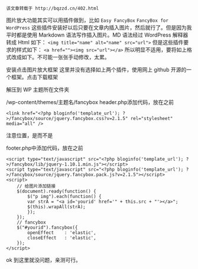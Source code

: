 `该文章转载于 http://bqzzd.cn/402.html`

图片放大功能其实可以用插件做到，比如 `Easy FancyBox` `FancyBox for WordPress` 这些插件安装好以后只要在文章内插入图片，然后就行了。但是因为我平时都是使用 Markdown 语法写作插入图片。MD 语法经过 WordPress 解释器转成 Html 如下： `<img title="name" alt="name" src="url">` 但是这些插件要求的样式如下： `<a href=""><img src="url"></a>` 所以明显不适用，要将如上格式改成如下。不可能一张张手动修改，太累。

安装点击图片放大框架 这里并没有选择如上两个插件，使用网上 github 开源的一个框架。点击下载框架

解压到 WP 主题所在文件夹

/wp-content/themes/主题名/fancybox header.php添加代码，放在之前

```markup
<link href="<?php bloginfo('template_url'); ?>/fancybox/source/jquery.fancybox.css?v=2.1.5" rel="stylesheet" media="all" />
```

注意位置，是而不是

footer.php中添加代码，放在之前

```markup
<script type="text/javascript" src="<?php bloginfo('template_url'); ?>/fancybox/lib/jquery-1.10.1.min.js"></script>
<script type="text/javascript" src="<?php bloginfo('template_url'); ?>/fancybox/source/jquery.fancybox.pack.js?v=2.1.5"></script>
<script>
    // 给图片添加链接
    $(document).ready(function() {
        $("p img").each(function() {
        var strA = "<a id='yourid' href='" + this.src + "'></a>";
        $(this).wrapAll(strA);
        });
    });
    // fancybox
    $("#yourid").fancybox({
        openEffect    : 'elastic',
        closeEffect   : 'elastic',
    });
</script>
```

ok 到这里就没问题，亲测可行。
